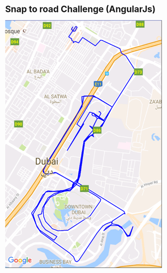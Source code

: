 # Snap to road Challenge (AngularJs)

![Alt text](raw_data_mapped.png?raw=true "Raw trip data drawn")
